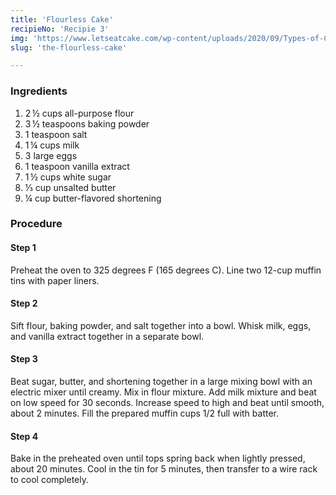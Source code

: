 ```yaml
---
title: 'Flourless Cake'
recipieNo: 'Recipie 3'
img: 'https://www.letseatcake.com/wp-content/uploads/2020/09/Types-of-Cake-12.jpg'
slug: 'the-flourless-cake'

---
```


### Ingredients ###
1.  2 ½ cups all-purpose flour
2.  3 ½ teaspoons baking powder
3.  1 teaspoon salt
4.  1 ¼ cups milk
5.  3 large eggs
6.  1 teaspoon vanilla extract
7.  1 ½ cups white sugar
8.  ⅓ cup unsalted butter
10. ¼ cup butter-flavored shortening

### Procedure ###

#### Step 1 ####

Preheat the oven to 325 degrees F (165 degrees C). Line two 12-cup muffin tins with paper liners.

#### Step 2 ####

Sift flour, baking powder, and salt together into a bowl. Whisk milk, eggs, and vanilla extract together in a separate bowl.

#### Step 3 ####

Beat sugar, butter, and shortening together in a large mixing bowl with an electric mixer until creamy. Mix in flour mixture. Add milk mixture and beat on low speed for 30 seconds. Increase speed to high and beat until smooth, about 2 minutes. Fill the prepared muffin cups 1/2 full with batter.

#### Step 4 ####

Bake in the preheated oven until tops spring back when lightly pressed, about 20 minutes. Cool in the tin for 5 minutes, then transfer to a wire rack to cool completely.